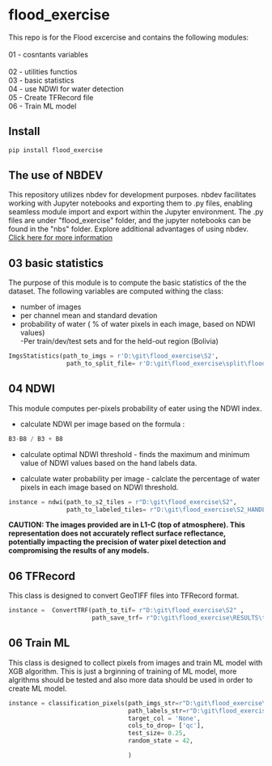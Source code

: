 # flood_exercise

<!-- WARNING: THIS FILE WAS AUTOGENERATED! DO NOT EDIT! -->

This repo is for the Flood excercise and contains the following modules: <br />  
01 - cosntants variables <br />  
02 - utilities functios <br /> 
03 - basic statistics   <br />
04 - use NDWI for water detection  <br />
05 - Create TFRecord file <br /> 
06 - Train ML model   <br />

## Install

``` sh
pip install flood_exercise
```

## The use of NBDEV

This repository utilizes nbdev for development purposes. nbdev facilitates working with Jupyter notebooks and exporting them to .py files, enabling seamless module import and export within the Jupyter environment. The .py files are under "flood_exercise" folder, and the jupyter notebooks can be found in the "nbs" folder.  Explore additional advantages of using nbdev. [Click here for more information](https://nbdev.fast.ai/tutorials/tutorial.html)

## 03 basic statistics

The purpose of this module is to compute the basic statistics of the the dataset. 
The following variables are computed withing the class:
- number of images  
- per channel mean and standard devation  
- probability of water ( % of water pixels in each image, based on NDWI values)  
-Per train/dev/test sets and for the held-out region (Bolivia)


``` python
ImgsStatistics(path_to_imgs = r'D:\git\flood_exercise\S2',
                path_to_split_file= r'D:\git\flood_exercise\split\flood_handlabeled' )
```


## 04 NDWI
This module computes per-pixels probability of eater using the NDWI index.

- calculate NDWI per image based on the formula :
``` python  
B3-B8 / B3 + B8
```
- calculate optimal NDWI threshold - finds the maximum and minimum value of NDWI values based on the hand labels data. 

- calculate water probability per image - calclate the percentage of water pixels in each image based on NDWI threshold.

``` python
instance = ndwi(path_to_s2_tiles = r"D:\git\flood_exercise\S2",
                path_to_labeled_tiles= r"D:\git\flood_exercise\S2_HANDLABELED")
```

**CAUTION: The images provided are in L1-C (top of atmosphere). This representation does not accurately reflect surface reflectance, potentially impacting the precision of water pixel detection and compromising the results of any models.**

## 06 TFRecord 

This class is designed to convert GeoTIFF files into TFRecord format.
``` python
instance =  ConvertTRF(path_to_tif= r"D:\git\flood_exercise\S2" ,
                       path_save_trf= r"D:\git\flood_exercise\RESULTS\trfRecords")
```

## 06 Train ML
This class is designed to collect pixels from images and train ML model with XGB algorithm. This is just a brginning of training of ML model, more algrithms should be tested and also more data should be used in order to create ML model. 


``` python
instance = classification_pixels(path_imgs_str=r"D:\git\flood_exercise\S2",
                                 path_labels_str=r"D:\git\flood_exercise\S2_HANDLABELED",
                                 target_col = 'None',
                                 cols_to_drop= ['qc'],
                                 test_size= 0.25,
                                 random_state = 42,

                                 )
```

